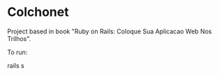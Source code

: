 # Colchonet

Project based in book "Ruby on Rails: Coloque Sua Aplicacao Web Nos Trilhos".

To run:

  rails s
